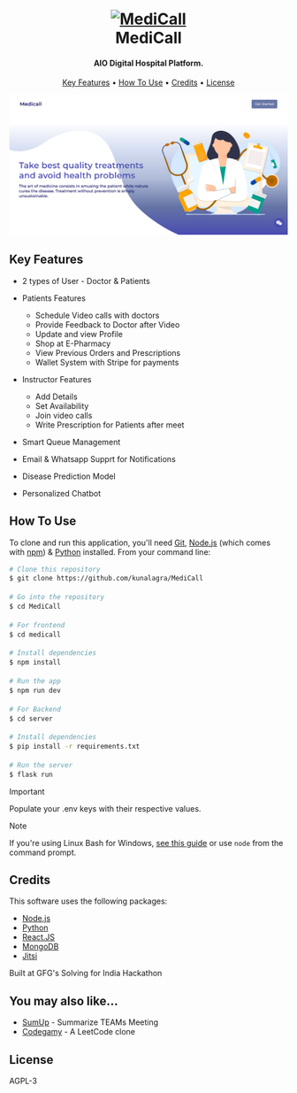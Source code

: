 <h1 align="center">
  <br>
  <a href="https://medicall.onrender.com/"><img src="https://raw.githubusercontent.com/kunalagra/MediCall/main/medicall/public/logo512.png" alt="MediCall" width="200"></a>
  <br>
  MediCall
  <br>
</h1>

<h4 align="center">AIO Digital Hospital Platform.</h4>

<p align="center">
  <a href="#key-features">Key Features</a> •
  <a href="#how-to-use">How To Use</a> •
  <a href="#credits">Credits</a> •
  <a href="#license">License</a>
</p>

![screenshot](https://raw.githubusercontent.com/kunalagra/MediCall/main/medicall/public/screenshot.png)

## Key Features

* 2 types of User - Doctor & Patients
* Patients Features
  - Schedule Video calls with doctors
  - Provide Feedback to Doctor after Video 
  - Update and view Profile
  - Shop at E-Pharmacy
  - View Previous Orders and Prescriptions
  - Wallet System with Stripe for payments
    
* Instructor Features
  - Add Details
  - Set Availability
  - Join video calls
  - Write Prescription for Patients after meet
    
* Smart Queue Management
* Email & Whatsapp Supprt for Notifications
* Disease Prediction Model
* Personalized Chatbot

## How To Use

To clone and run this application, you'll need [Git](https://git-scm.com), [Node.js](https://nodejs.org/en/download/) (which comes with [npm](http://npmjs.com)) & [Python](https://www.python.org/) installed. From your command line:

```bash
# Clone this repository
$ git clone https://github.com/kunalagra/MediCall

# Go into the repository
$ cd MediCall

# For frontend
$ cd medicall

# Install dependencies
$ npm install

# Run the app
$ npm run dev

# For Backend
$ cd server

# Install dependencies
$ pip install -r requirements.txt

# Run the server
$ flask run 
```
> [!IMPORTANT]  
> Populate your .env keys with their respective values. 

> [!NOTE]
> If you're using Linux Bash for Windows, [see this guide](https://www.howtogeek.com/261575/how-to-run-graphical-linux-desktop-applications-from-windows-10s-bash-shell/) or use `node` from the command prompt.

## Credits

This software uses the following packages:

- [Node.js](https://nodejs.org/)
- [Python](https://www.python.org/)
- [React.JS](https://react.dev/)
- [MongoDB](https://www.mongodb.com/)
- [Jitsi](https://github.com/jitsi/jitsi)

Built at GFG's Solving for India Hackathon


## You may also like...

- [SumUp](https://github.com/kunalagra/SumUp) - Summarize TEAMs Meeting
- [Codegamy](https://github.com/SultanIndian007/Codegamy-Quasar2.0) - A LeetCode clone

## License

AGPL-3
